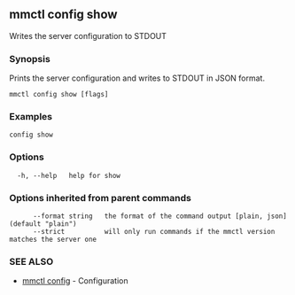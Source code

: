 ## mmctl config show

Writes the server configuration to STDOUT

### Synopsis

Prints the server configuration and writes to STDOUT in JSON format.

```
mmctl config show [flags]
```

### Examples

```
config show
```

### Options

```
  -h, --help   help for show
```

### Options inherited from parent commands

```
      --format string   the format of the command output [plain, json] (default "plain")
      --strict          will only run commands if the mmctl version matches the server one
```

### SEE ALSO

* [mmctl config](mmctl_config.md)	 - Configuration

